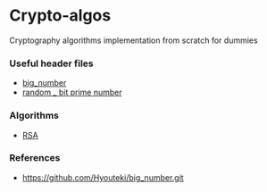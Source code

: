 # Crypto-algos
Cryptography algorithms implementation from scratch for dummies

### Useful header files
- [big_number](https://github.com/Hyouteki/big_number)
- [random _ bit prime number](https://github.com/Hyouteki/Crypto-algos/blob/main/prime_number.h)

### Algorithms
- [RSA](https://github.com/Hyouteki/Crypto-algos/blob/main/rsa.cpp)

### References
- https://github.com/Hyouteki/big_number.git
